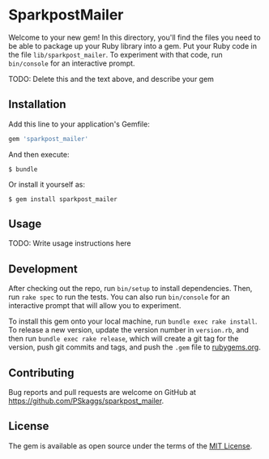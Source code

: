 # SparkpostMailer

Welcome to your new gem! In this directory, you'll find the files you need to be able to package up your Ruby library into a gem. Put your Ruby code in the file `lib/sparkpost_mailer`. To experiment with that code, run `bin/console` for an interactive prompt.

TODO: Delete this and the text above, and describe your gem

## Installation

Add this line to your application's Gemfile:

```ruby
gem 'sparkpost_mailer'
```

And then execute:

    $ bundle

Or install it yourself as:

    $ gem install sparkpost_mailer

## Usage

TODO: Write usage instructions here

## Development

After checking out the repo, run `bin/setup` to install dependencies. Then, run `rake spec` to run the tests. You can also run `bin/console` for an interactive prompt that will allow you to experiment.

To install this gem onto your local machine, run `bundle exec rake install`. To release a new version, update the version number in `version.rb`, and then run `bundle exec rake release`, which will create a git tag for the version, push git commits and tags, and push the `.gem` file to [rubygems.org](https://rubygems.org).

## Contributing

Bug reports and pull requests are welcome on GitHub at https://github.com/PSkaggs/sparkpost_mailer.


## License

The gem is available as open source under the terms of the [MIT License](http://opensource.org/licenses/MIT).
